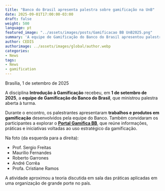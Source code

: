 ```yaml
---
title: "Banco do Brasil apresenta palestra sobre gamificação na UnB"
date: 2025-09-01T17:00:00-03:00
draft: false
weight: 500
language: pt
featured_image: "../assets/images/posts/Gamificacao BB UnB2025.png"
summary: 'A equipe de Gamificação do Banco do Brasil apresentou palestra na disciplina de Introdução à Gamificação da UnB, compartilhando projetos e produtos e convidando a comunidade acadêmica para conhecer o Portal Gamifica BB.'
author: CEDIS
authorimage: ../assets/images/global/author.webp
categories:
- News
tags:
- News
- gamification
---
```


Brasília, 1 de setembro de 2025  

A disciplina **Introdução à Gamificação** recebeu, em **1 de setembro de 2025**, a **equipe de Gamificação do Banco do Brasil**, que ministrou palestra aberta à turma.  

Durante o encontro, os palestrantes apresentaram **trabalhos e produtos em gamificação** desenvolvidos pela equipe do Banco. Também convidaram os participantes a explorar o **[Portal Gamifica BB](https://gamifica.apps.bb.com.br)**, que reúne informações, práticas e iniciativas voltadas ao uso estratégico da gamificação.  

Na foto (da esquerda para a direita):  
- Prof. Sergio Freitas  
- Maurílio Fernandes  
- Roberto Garrones  
- André Corrêa  
- Profa. Cristiane Ramos  

A atividade aproximou a teoria discutida em sala das práticas aplicadas em uma organização de grande porte no país.  
